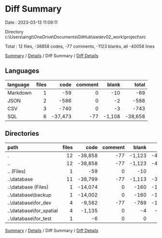 # Diff Summary

Date : 2023-03-13 11:09:11

Directory c:\\Users\\aingt\\OneDrive\\Documents\\GitHub\\swdev02_work\\project\\src

Total : 12 files,  -38858 codes, -77 comments, -1123 blanks, all -40058 lines

[Summary](results.md) / [Details](details.md) / Diff Summary / [Diff Details](diff-details.md)

## Languages
| language | files | code | comment | blank | total |
| :--- | ---: | ---: | ---: | ---: | ---: |
| Markdown | 1 | -59 | 0 | -10 | -69 |
| JSON | 2 | -586 | 0 | -2 | -588 |
| CSV | 3 | -740 | 0 | -3 | -743 |
| SQL | 6 | -37,473 | -77 | -1,108 | -38,658 |

## Directories
| path | files | code | comment | blank | total |
| :--- | ---: | ---: | ---: | ---: | ---: |
| . | 12 | -38,858 | -77 | -1,123 | -40,058 |
| .. | 12 | -38,858 | -77 | -1,123 | -40,058 |
| .. (Files) | 1 | -59 | 0 | -10 | -69 |
| ..\\database | 11 | -38,799 | -77 | -1,113 | -39,989 |
| ..\\database (Files) | 1 | -14,074 | 0 | -160 | -14,234 |
| ..\\database\\backup | 1 | -14,002 | 0 | -160 | -14,162 |
| ..\\database\\for_dev | 4 | -9,582 | -77 | -789 | -10,448 |
| ..\\database\\for_spatial | 4 | -1,135 | 0 | -4 | -1,139 |
| ..\\database\\for_test | 1 | -6 | 0 | 0 | -6 |

[Summary](results.md) / [Details](details.md) / Diff Summary / [Diff Details](diff-details.md)